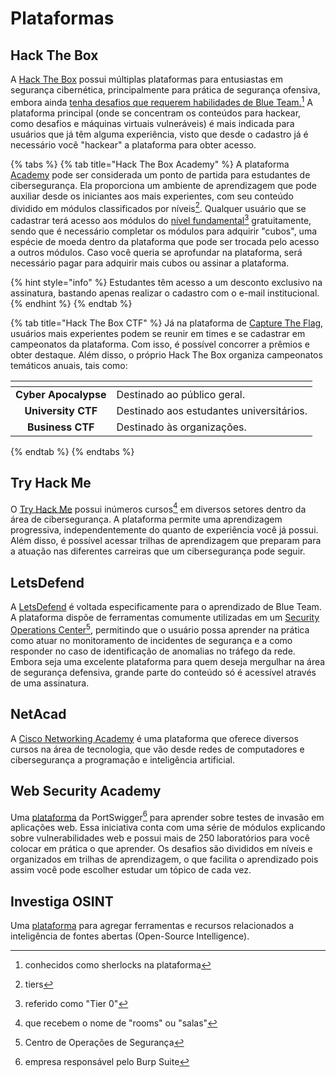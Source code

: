 # Plataformas

## Hack The Box

A [Hack The Box](https://app.hackthebox.com/) possui múltiplas plataformas para entusiastas em segurança cibernética, principalmente para prática de segurança ofensiva, embora ainda [tenha desafios que requerem habilidades de Blue Team.](#user-content-fn-1)[^1] A plataforma principal (onde se concentram os conteúdos para hackear, como desafios e máquinas virtuais vulneráveis) é mais indicada para usuários que já têm alguma experiência, visto que desde o cadastro já é necessário você "hackear" a plataforma para obter acesso.

{% tabs %}
{% tab title="Hack The Box Academy" %}
A plataforma [Academy](https://referral.hackthebox.com/mz7Q5ef) pode ser considerada um ponto de partida para estudantes de cibersegurança. Ela proporciona um ambiente de aprendizagem que pode auxiliar desde os iniciantes aos mais experientes, com seu conteúdo dividido em módulos classificados por níveis[^2]. Qualquer usuário que se cadastrar terá acesso aos módulos do [nível fundamental](#user-content-fn-3)[^3] gratuitamente, sendo que é necessário completar os módulos para adquirir "cubos", uma espécie de moeda dentro da plataforma que pode ser trocada pelo acesso a outros módulos. Caso você queria se aprofundar na plataforma, será necessário pagar para adquirir mais cubos ou assinar a plataforma.

{% hint style="info" %}
Estudantes têm acesso a um desconto exclusivo na assinatura, bastando apenas realizar o cadastro com o e-mail institucional.
{% endhint %}
{% endtab %}

{% tab title="Hack The Box CTF" %}
Já na plataforma de [Capture The Flag](https://ctf.hackthebox.com/), usuários mais experientes podem se reunir em times e se cadastrar em campeonatos da plataforma. Com isso, é possível concorrer a prêmios e obter destaque. Além disso, o próprio Hack The Box organiza campeonatos temáticos anuais, tais como:

<table data-view="cards"><thead><tr><th align="center"></th><th></th></tr></thead><tbody><tr><td align="center"><strong>Cyber Apocalypse</strong></td><td>Destinado ao público geral.</td></tr><tr><td align="center"><strong>University CTF</strong></td><td>Destinado aos estudantes universitários.</td></tr><tr><td align="center"><strong>Business CTF</strong></td><td>Destinado às organizações.</td></tr></tbody></table>
{% endtab %}
{% endtabs %}

## Try Hack Me

O [Try Hack Me](https://tryhackme.com/) possui inúmeros cursos[^4] em diversos setores dentro da área de cibersegurança. A plataforma permite uma aprendizagem progressiva, independentemente do quanto de experiência você já possui. Além disso, é possível acessar trilhas de aprendizagem que preparam para a atuação nas diferentes carreiras que um cibersegurança pode seguir.

## LetsDefend

A [LetsDefend](https://app.letsdefend.io/) é voltada especificamente para o aprendizado de Blue Team. A plataforma dispõe de ferramentas comumente utilizadas em um [Security Operations Center](#user-content-fn-5)[^5], permitindo que o usuário possa aprender na prática como atuar no monitoramento de incidentes de segurança e a como responder no caso de identificação de anomalias no tráfego da rede. Embora seja uma excelente plataforma para quem deseja mergulhar na área de segurança defensiva, grande parte do conteúdo só é acessível através de uma assinatura.

## NetAcad

A [Cisco Networking Academy](https://www.netacad.com/) é uma plataforma que oferece diversos cursos na área de tecnologia, que vão desde redes de computadores e cibersegurança a programação e inteligência artificial.

## Web Security Academy

Uma [plataforma](https://portswigger.net/web-security/) da PortSwigger[^6] para aprender sobre testes de invasão em aplicações web. Essa iniciativa conta com uma série de módulos explicando sobre vulnerabilidades web e possui mais de 250 laboratórios para você colocar em prática o que aprender. Os desafios são divididos em níveis e organizados em trilhas de aprendizagem, o que facilita o aprendizado pois assim você pode escolher estudar um tópico de cada vez.

## Investiga OSINT

Uma [plataforma](https://investigaosint.com.br/) para agregar ferramentas e recursos relacionados a inteligência de fontes abertas (Open-Source Intelligence).

[^1]: conhecidos como sherlocks na plataforma

[^2]: tiers

[^3]: referido como "Tier 0"

[^4]: que recebem o nome de "rooms" ou "salas"

[^5]: Centro de Operações de Segurança

[^6]: empresa responsável pelo Burp Suite
